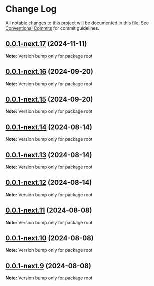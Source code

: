 # Change Log

All notable changes to this project will be documented in this file.
See [Conventional Commits](https://conventionalcommits.org) for commit guidelines.

## [0.0.1-next.17](https://github.com/PaymeTrade/hemes/compare/v0.0.1-next.16...v0.0.1-next.17) (2024-11-11)

**Note:** Version bump only for package root





## [0.0.1-next.16](https://github.com/PaymeTrade/hemes/compare/v0.0.1-next.15...v0.0.1-next.16) (2024-09-20)

**Note:** Version bump only for package root





## [0.0.1-next.15](https://github.com/PaymeTrade/hemes/compare/v0.0.1-next.14...v0.0.1-next.15) (2024-09-20)

**Note:** Version bump only for package root





## [0.0.1-next.14](https://github.com/PaymeTrade/hemes/compare/v0.0.1-next.13...v0.0.1-next.14) (2024-08-14)

**Note:** Version bump only for package root





## [0.0.1-next.13](https://github.com/PaymeTrade/hemes/compare/v0.0.1-next.12...v0.0.1-next.13) (2024-08-14)

**Note:** Version bump only for package root





## [0.0.1-next.12](https://github.com/PaymeTrade/hemes/compare/v0.0.1-next.11...v0.0.1-next.12) (2024-08-14)

**Note:** Version bump only for package root





## [0.0.1-next.11](https://github.com/PaymeTrade/hemes/compare/v0.0.1-next.10...v0.0.1-next.11) (2024-08-08)

**Note:** Version bump only for package root





## [0.0.1-next.10](https://github.com/PaymeTrade/hemes/compare/v0.0.1-next.9...v0.0.1-next.10) (2024-08-08)

**Note:** Version bump only for package root





## [0.0.1-next.9](https://github.com/PaymeTrade/hemes/compare/v0.0.1-next.7...v0.0.1-next.9) (2024-08-08)

**Note:** Version bump only for package root
